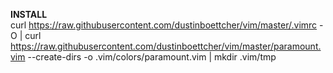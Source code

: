 <b>INSTALL</b><br>
curl https://raw.githubusercontent.com/dustinboettcher/vim/master/.vimrc -O | curl https://raw.githubusercontent.com/dustinboettcher/vim/master/paramount.vim --create-dirs -o .vim/colors/paramount.vim | mkdir .vim/tmp
